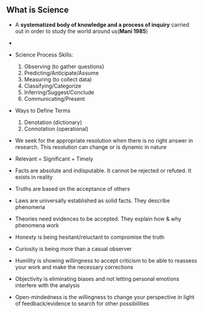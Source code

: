 ## What is Science
- A **systematized body of knowledge and a process of inquiry** carried out in order to study the world around us(**Mani 1985**)
- 
- Science Process Skills: 
	1. Observing (to gather questions) 
	2. Predicting/Anticipate/Assume 
	3. Measuring (to collect data) 
	4. Classifying/Categorize 
	5. Inferring/Suggest/Conclude 
	6. Communicating/Present 
	
- Ways to Define Terms 
	1. Denotation (dictionary) 
	2. Connotation (operational) 
	
- We seek for the appropriate resolution when there is no right answer in research. This resolution can change or is dynamic in nature 
- Relevant = Significant + Timely 
- Facts are absolute and indisputable. It cannot be rejected or refuted. It exists in reality 
- Truths are based on the acceptance of others 
- Laws are universally established as solid facts. They describe phenomena 
- Theories need evidences to be accepted. They explain how & why phenomena work 
- Honesty is being hesitant/reluctant to compromise the truth 
- Curiosity is being more than a casual observer 
- Humility is showing willingness to accept criticism to be able to reassess your work and make the necessary corrections 
- Objectivity is eliminating biases and not letting personal emotions interfere with the analysis 
- Open-mindedness is the willingness to change your perspective in light of feedback/evidence to search for other possibilities